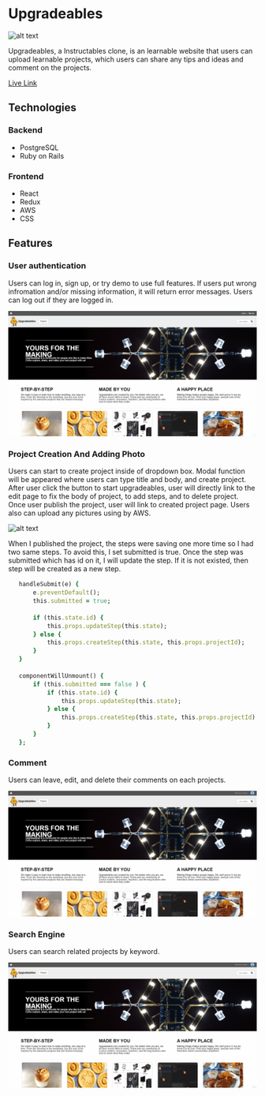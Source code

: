 # Upgradeables

![alt text](https://github.com/nhsb00/Upgradeable/blob/main/app/assets/images/splash_page.gif)

Upgradeables, a Instructables clone, is an learnable website that users can upload learnable projects, which users can share any tips and ideas and comment on the projects.

[Live Link](https://upgradeable.herokuapp.com/#/)

## Technologies

### Backend
* PostgreSQL
* Ruby on Rails

### Frontend
* React
* Redux
* AWS
* CSS

## Features
### User authentication
  Users can log in, sign up, or try demo to use full features. If users put wrong infromation and/or missing information, it will return error messages. Users can log out if they are logged in.
  
![alt text](https://github.com/nhsb00/Upgradeable/blob/main/app/assets/images/user_auth.gif)
  
### Project Creation And Adding Photo
  Users can start to create project inside of dropdown box. Modal function will be appeared where users can type title and body, and create project. After user click the button to start upgradeables, user will directly link to the edit page to fix the body of project, to add steps, and to delete project. Once user publish the project, user will link to created project page. Users also can upload any pictures using by AWS.
  
![alt text](https://github.com/nhsb00/Upgradeable/blob/main/app/assets/images/project_creation.gif)
 
 When I published the project, the steps were saving one more time so I had two same steps. To avoid this, I set submitted is true. Once the step was submitted which has id on it, I will update the step. If it is not existed, then step will be created as a new step. 
 
 ```ruby
    handleSubmit(e) {
        e.preventDefault();
        this.submitted = true;

        if (this.state.id) {
            this.props.updateStep(this.state);
        } else {
            this.props.createStep(this.state, this.props.projectId);
        }
    }
    
    componentWillUnmount() {
        if (this.submitted === false ) {
            if (this.state.id) {
                this.props.updateStep(this.state);
            } else {
                this.props.createStep(this.state, this.props.projectId);
            }
        }
    };
```
 
### Comment
 Users can leave, edit, and delete their comments on each projects.


![alt text](https://github.com/nhsb00/Upgradeable/blob/main/app/assets/images/comment.gif)
 
### Search Engine
 Users can search related projects by keyword.
 

![alt text](https://github.com/nhsb00/Upgradeable/blob/main/app/assets/images/search.gif)
